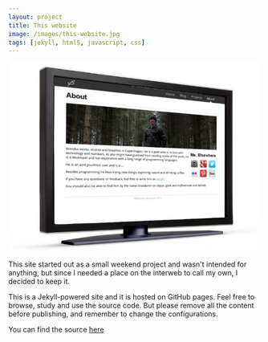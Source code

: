 ```yaml
---
layout: project
title: This website
image: /images/this-website.jpg
tags: [jekyll, html5, javascript, css]
---
```


![branduren.com](/images/this-website.jpg)

This site started out as a small weekend project and wasn't intended for anything, but since I needed a place on the interweb to call my own, I decided to keep it.

This is a Jekyll-powered site and it is hosted on GitHub pages. Feel free to browse, study and use the source code.
But please remove all the content before publishing, and remember to change the configurations.




You can find the source [here](https://github.com/branduren/branduren.github.com)
